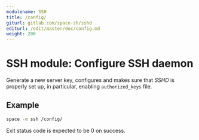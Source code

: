 ```yaml
---
modulename: SSH
title: /config/
giturl: gitlab.com/space-sh/sshd
editurl: /edit/master/doc/config.md
weight: 200
---
```

# SSH module: Configure SSH daemon

Generate a new server key, configures and makes sure that _SSHD_ is properly set up, in particular, enabling `authorized_keys` file.


## Example

```sh
space -m ssh /config/
```

Exit status code is expected to be 0 on success.
